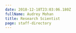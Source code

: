 ```yaml
---
date: 2018-12-18T23:03:06.180Z
fullName: Audrey Mohan
title: Research Scientist
page: staff-directory
---
```


